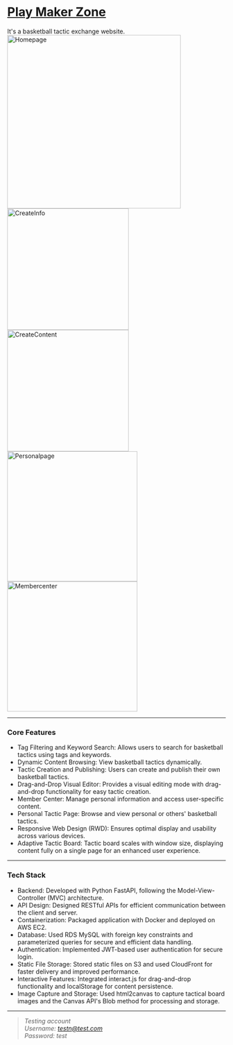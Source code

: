 # [Play Maker Zone](https://www.bkend-learningproject.online)
It's a basketball tactic exchange website.  
<img src="https://drive.google.com/uc?export=view&id=1Ou6FH-G1BIAaGdWSgzU0HvljC-b4KMiA" alt="Homepage" height="400"/>
<img src="https://drive.google.com/uc?export=view&id=1_cCO9E7-TZOoO4OyUHvJ8IbeVV4dPvvd" alt="CreateInfo" height="280"/>
<img src="https://drive.google.com/uc?export=view&id=1tbwOhxvaMsOW0iFmPz04CIuFV40-aoZM" alt="CreateContent" height="280"/>
<img src="https://drive.google.com/uc?export=view&id=1BquWTlsrInfuJWqOzTYsyPGn5zVfqcda" alt="Personalpage" height="300"/>
<img src="https://drive.google.com/uc?export=view&id=1KR0ktCU5Yvso2O-sWbgXgwHhVqS1hLlY" alt="Membercenter" height="300"/>

---  
### Core Features
- Tag Filtering and Keyword Search: Allows users to search for basketball tactics using tags and keywords.  
- Dynamic Content Browsing: View basketball tactics dynamically.  
- Tactic Creation and Publishing: Users can create and publish their own basketball tactics.  
- Drag-and-Drop Visual Editor: Provides a visual editing mode with drag-and-drop functionality for easy tactic creation.  
- Member Center: Manage personal information and access user-specific content.  
- Personal Tactic Page: Browse and view personal or others' basketball tactics.  
- Responsive Web Design (RWD): Ensures optimal display and usability across various devices.  
- Adaptive Tactic Board: Tactic board scales with window size, displaying content fully on a single page for an enhanced user experience.  

---
### Tech Stack
- Backend: Developed with Python FastAPI, following the Model-View-Controller (MVC) architecture.  
- API Design: Designed RESTful APIs for efficient communication between the client and server.  
- Containerization: Packaged application with Docker and deployed on AWS EC2.  
- Database: Used RDS MySQL with foreign key constraints and parameterized queries for secure and efficient data handling.  
- Authentication: Implemented JWT-based user authentication for secure login.  
- Static File Storage: Stored static files on S3 and used CloudFront for faster delivery and improved performance.  
- Interactive Features: Integrated interact.js for drag-and-drop functionality and localStorage for content persistence.  
- Image Capture and Storage: Used html2canvas to capture tactical board images and the Canvas API's Blob method for processing and storage.  

---
> *Testing account  
Username: testn@test.com  
Password: test*

